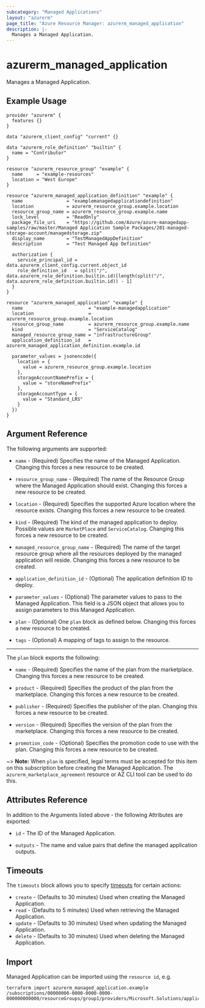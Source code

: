 ```yaml
---
subcategory: "Managed Applications"
layout: "azurerm"
page_title: "Azure Resource Manager: azurerm_managed_application"
description: |-
  Manages a Managed Application.
---
```


# azurerm_managed_application

Manages a Managed Application.

## Example Usage

```hcl
provider "azurerm" {
  features {}
}

data "azurerm_client_config" "current" {}

data "azurerm_role_definition" "builtin" {
  name = "Contributor"
}

resource "azurerm_resource_group" "example" {
  name     = "example-resources"
  location = "West Europe"
}

resource "azurerm_managed_application_definition" "example" {
  name                = "examplemanagedapplicationdefinition"
  location            = azurerm_resource_group.example.location
  resource_group_name = azurerm_resource_group.example.name
  lock_level          = "ReadOnly"
  package_file_uri    = "https://github.com/Azure/azure-managedapp-samples/raw/master/Managed Application Sample Packages/201-managed-storage-account/managedstorage.zip"
  display_name        = "TestManagedAppDefinition"
  description         = "Test Managed App Definition"

  authorization {
    service_principal_id = data.azurerm_client_config.current.object_id
    role_definition_id   = split("/", data.azurerm_role_definition.builtin.id)[length(split("/", data.azurerm_role_definition.builtin.id)) - 1]
  }
}

resource "azurerm_managed_application" "example" {
  name                        = "example-managedapplication"
  location                    = azurerm_resource_group.example.location
  resource_group_name         = azurerm_resource_group.example.name
  kind                        = "ServiceCatalog"
  managed_resource_group_name = "infrastructureGroup"
  application_definition_id   = azurerm_managed_application_definition.example.id

  parameter_values = jsonencode({
    location = {
      value = azurerm_resource_group.example.location
    },
    storageAccountNamePrefix = {
      value = "storeNamePrefix"
    },
    storageAccountType = {
      value = "Standard_LRS"
    }
  })
}
```

## Argument Reference

The following arguments are supported:

* `name` - (Required) Specifies the name of the Managed Application. Changing this forces a new resource to be created. 

* `resource_group_name` - (Required) The name of the Resource Group where the Managed Application should exist. Changing this forces a new resource to be created.

* `location` - (Required) Specifies the supported Azure location where the resource exists. Changing this forces a new resource to be created.

* `kind` - (Required) The kind of the managed application to deploy. Possible values are `MarketPlace` and `ServiceCatalog`. Changing this forces a new resource to be created.

* `managed_resource_group_name` - (Required) The name of the target resource group where all the resources deployed by the managed application will reside. Changing this forces a new resource to be created.

* `application_definition_id` - (Optional) The application definition ID to deploy.

* `parameter_values` - (Optional) The parameter values to pass to the Managed Application. This field is a JSON object that allows you to assign parameters to this Managed Application.

* `plan` - (Optional) One `plan` block as defined below. Changing this forces a new resource to be created.

* `tags` - (Optional) A mapping of tags to assign to the resource.

---

The `plan` block exports the following:

* `name` - (Required) Specifies the name of the plan from the marketplace. Changing this forces a new resource to be created.

* `product` - (Required) Specifies the product of the plan from the marketplace. Changing this forces a new resource to be created.

* `publisher` - (Required) Specifies the publisher of the plan. Changing this forces a new resource to be created.

* `version` - (Required) Specifies the version of the plan from the marketplace. Changing this forces a new resource to be created.

* `promotion_code` - (Optional) Specifies the promotion code to use with the plan. Changing this forces a new resource to be created.

~> **Note:** When `plan` is specified, legal terms must be accepted for this item on this subscription before creating the Managed Application. The `azurerm_marketplace_agreement` resource or AZ CLI tool can be used to do this.

## Attributes Reference

In addition to the Arguments listed above - the following Attributes are exported:

* `id` - The ID of the Managed Application.

* `outputs` - The name and value pairs that define the managed application outputs.

## Timeouts

The `timeouts` block allows you to specify [timeouts](https://www.terraform.io/language/resources/syntax#operation-timeouts) for certain actions:

* `create` - (Defaults to 30 minutes) Used when creating the Managed Application.
* `read` - (Defaults to 5 minutes) Used when retrieving the Managed Application.
* `update` - (Defaults to 30 minutes) Used when updating the Managed Application.
* `delete` - (Defaults to 30 minutes) Used when deleting the Managed Application.

## Import

Managed Application can be imported using the `resource id`, e.g.

```shell
terraform import azurerm_managed_application.example /subscriptions/00000000-0000-0000-0000-000000000000/resourceGroups/group1/providers/Microsoft.Solutions/applications/app1
```
